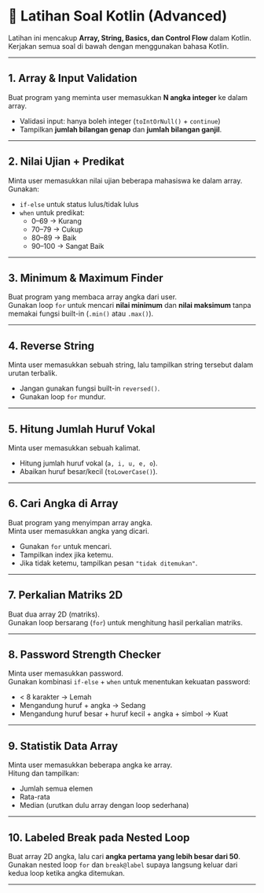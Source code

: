 # 🚀 Latihan Soal Kotlin (Advanced)

Latihan ini mencakup **Array, String, Basics, dan Control Flow** dalam Kotlin.  
Kerjakan semua soal di bawah dengan menggunakan bahasa Kotlin.

---

## 1. Array & Input Validation
Buat program yang meminta user memasukkan **N angka integer** ke dalam array.
- Validasi input: hanya boleh integer (`toIntOrNull()` + `continue`)
- Tampilkan **jumlah bilangan genap** dan **jumlah bilangan ganjil**.

---

## 2. Nilai Ujian + Predikat
Minta user memasukkan nilai ujian beberapa mahasiswa ke dalam array.  
Gunakan:
- `if-else` untuk status lulus/tidak lulus
- `when` untuk predikat:
    - 0–69 → Kurang
    - 70–79 → Cukup
    - 80–89 → Baik
    - 90–100 → Sangat Baik

---

## 3. Minimum & Maximum Finder
Buat program yang membaca array angka dari user.  
Gunakan loop `for` untuk mencari **nilai minimum** dan **nilai maksimum** tanpa memakai fungsi built-in (`.min()` atau `.max()`).

---

## 4. Reverse String
Minta user memasukkan sebuah string, lalu tampilkan string tersebut dalam urutan terbalik.
- Jangan gunakan fungsi built-in `reversed()`.
- Gunakan loop `for` mundur.

---

## 5. Hitung Jumlah Huruf Vokal
Minta user memasukkan sebuah kalimat.
- Hitung jumlah huruf vokal (`a, i, u, e, o`).
- Abaikan huruf besar/kecil (`toLowerCase()`).

---

## 6. Cari Angka di Array
Buat program yang menyimpan array angka.  
Minta user memasukkan angka yang dicari.
- Gunakan `for` untuk mencari.
- Tampilkan index jika ketemu.
- Jika tidak ketemu, tampilkan pesan `"tidak ditemukan"`.

---

## 7. Perkalian Matriks 2D
Buat dua array 2D (matriks).  
Gunakan loop bersarang (`for`) untuk menghitung hasil perkalian matriks.

---

## 8. Password Strength Checker
Minta user memasukkan password.  
Gunakan kombinasi `if-else` + `when` untuk menentukan kekuatan password:
- < 8 karakter → Lemah
- Mengandung huruf + angka → Sedang
- Mengandung huruf besar + huruf kecil + angka + simbol → Kuat

---

## 9. Statistik Data Array
Minta user memasukkan beberapa angka ke array.  
Hitung dan tampilkan:
- Jumlah semua elemen
- Rata-rata
- Median (urutkan dulu array dengan loop sederhana)

---

## 10. Labeled Break pada Nested Loop
Buat array 2D angka, lalu cari **angka pertama yang lebih besar dari 50**.  
Gunakan nested loop `for` dan `break@label` supaya langsung keluar dari kedua loop ketika angka ditemukan.

---

